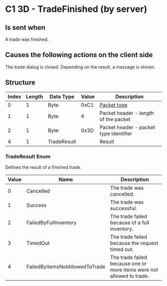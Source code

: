 # C1 3D - TradeFinished (by server)

## Is sent when

A trade was finished.

## Causes the following actions on the client side

The trade dialog is closed. Depending on the result, a message is shown.

## Structure

| Index | Length | Data Type | Value | Description |
|-------|--------|-----------|-------|-------------|
| 0 | 1 |   Byte   | 0xC1  | [Packet type](PacketTypes.md) |
| 1 | 1 |    Byte   |   4   | Packet header - length of the packet |
| 2 | 1 |    Byte   | 0x3D  | Packet header - packet type identifier |
| 4 | 1 | TradeResult |  | Result |

### TradeResult Enum

Defines the result of a finished trade.

| Value | Name | Description |
|-------|------|-------------|
| 0 | Cancelled | The trade was cancelled. |
| 1 | Success | The trade was successful. |
| 2 | FailedByFullInventory | The trade failed because of a full inventory. |
| 3 | TimedOut | The trade failed because the request timed out. |
| 4 | FailedByItemsNotAllowedToTrade | The trade failed because one or more items were not allowed to trade. |